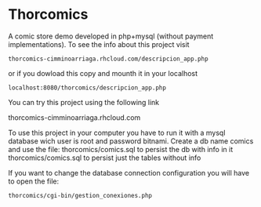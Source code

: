 Thorcomics
==========

A comic store demo developed in php+mysql (without payment
implementations). To see the info about this project visit

	thorcomics-cimminoarriaga.rhcloud.com/descripcion_app.php

or if you dowload this copy and mounth it in your localhost

	localhost:8080/thorcomics/descripcion_app.php

You can try this project using the following link

thorcomics-cimminoarriaga.rhcloud.com

To use this project in your computer you have to run it with a 
mysql database wich user is root and password bitnami.
Create a db name comics and use the file:
	thorcomics/comics.sql to persist the db with info in it
	thorcomics/comics.sql to persist just the tables without info

If you want to change the database connection configuration you
will have to open the file:
 
  	thorcomics/cgi-bin/gestion_conexiones.php
